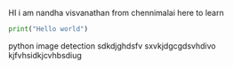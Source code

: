 HI i am nandha visvanathan from chennimalai here to learn

```python
print("Hello world")
```

python image detection sdkdjghdsfv sxvkjdgcgdsvhdivo kjfvhsidkjcvhbsdiug